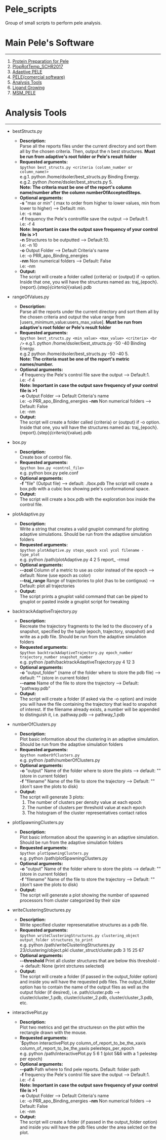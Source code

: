 # Pele_scripts
Group of small scripts to perform pele analysis.

# Main Pele's Software
-------------------------------
1) [Protein Preparation for Pele](https://github.com/Jelisa/mut-prep4pele)
2) [PlopRotTemp_SCHR2017](https://github.com/miniaoshi/PlopRotTemp_S_2017)
3) [Adaptive PELE](https://github.com/AdaptivePELE/AdaptivePELE)
4) [PELE(comercial software)](https://pele.bsc.es/pele.wt)
5) [Analysis Tools](https://github.com/miniaoshi/Pele_scripts)
6) [Ligand Growing](https://github.com/miniaoshi/Ligand_growing)
7) [MSM_PELE](https://github.com/miniaoshi/MSM_PELE)

# Analysis Tools
-------------------
- bestStructs.py
    - **Description:**  <br />
    Parse all the reports files under the current directory and sort them all by the chosen criteria. Then, output the n best structures. **Must be run from adaptive's root folder or Pele's result folder**
    - **Requested arguments:** <br />
    `$python best_structs.py <criteria (column_number or column_name)>` <br />
    e.g.1. python /home/dsoler/best_structs.py Binding Energy. <br />
    e.g.2. python /home/dsoler/best_structs.py 5. <br />
    **Note: The criteria must be one of the report's column name/number after the column numberOfAcceptedSteps.**
    - **Optional arguments:** <br />
    **-s** "max or min" ( max to order from higher to lower values, min from lower to higher) --> Default: min. <br />
    i.e: -s max<br />
    **-f** frequency the Pele's controlfile save the output --> Default:1. <br />
    i.e: -f 4 <br />
    **Note: Important in case the output save frequency of your control file is >1** <br />
    **-n** Structures to be outputted --> Default:10. <br />
    i.e: -n 10<br />
    **-o** Output Folder --> Default Criteria's name <br />
    i.e: -o PRR_apo_Binding_energies <br />
    **-nm** Non numerical folders --> Default: False <br />
    i.e: -nm
    - **Output:** <br />
    The script will create a folder called {criteria} or {output} if -o option. Inside that one, you will have the structures named as: traj_{epoch}.{report}.{step}_{cirteria}_{value}.pdb


- rangeOfValues.py
    - **Description:**  <br />
    Parse all the reports under the current directory and sort them all by the chosen criteria and output the value range from [users_minimum_value:users_max_value]. **Must be run from adaptive's root folder or Pele's result folder**
    - **Requested arguments:** <br />
    `$python best_structs.py <min_value> <max_value> <criteria> <br />`
    e.g.1. python /home/dsoler/best_structs.py -50 -40 Binding Energy. <br />
    e.g.2 python /home/dsoler/best_structs.py -50 -40 5. <br />
    **Note: The criteria must be one of the report's metric names/number.**
    - **Optional arguments:** <br />
    **-f** frequency the Pele's control file save the output --> Default:1. <br />
    i.e: -f 4 <br />
    **Note: Important in case the output save frequency of your control file is >1** <br />
    **-o** Output Folder --> Default Criteria's name <br />
    i.e: -o PRR_apo_Binding_energies
    **-nm** Non numerical folders --> Default: False <br />
    i.e: -nm
    - **Output:** <br />
    The script will create a folder called {criteria} or {output} if -o option. Inside that one, you will have the structures named as: traj_{epoch}.{report}.{step}_{criteria}_{value}.pdb
	
- box.py
    - **Description:**  <br />
    Create box of control file.
    - **Requested arguments:** <br />
    `$python box.py <control_file>` <br />
    e.g. python box.py pele.conf
    - **Optional arguments:** <br />
    **-f** "file" (Output file) --> default: ./box.pdb
	The script will create a box.pdb with a cubic box showing pele's conformational space.
    - **Output:** <br />
    The script will create a box.pdb with the exploration box inside the control file.

- plotAdaptive.py
    - **Description:**  <br />
     Write a string that creates a valid gnuplot command for plotting adaptive
     simulations. Should be run from the adaptive simulation folders
    - **Requested arguments:** <br />
    `$python plotAdaptive.py steps_epoch xcol ycol filename -type_plot` <br />
    e.g. python /path/plotAdaptive.py 4 2 5 report_ -rmsd
    - **Optional arguments:** <br />
    **--zcol** Column of a metric to use as color instead of the epoch --> default: None (use epoch as color) <br />
    **--traj_range** Range of trajectories to plot (has to be contigous) --> Default: plot all trajectories
    - **Output:** <br />
	The script prints a gnuplot valid command that can be piped to gnuplot or pasted inside a gnuplot script for tweaking

- backtrackAdaptiveTrajectory.py
    - **Description:**  <br />
     Recreate the trajectory fragments to the led to the discovery of a snapshot, specified by the tuple (epoch, trajectory, snapshot) and write as a pdb file. Should be run from the adaptive simulation folders
    - **Requested arguments:** <br />
    `$python backtrackAdaptiveTrajectory.py epoch_number trajectory_number snapshot_number` <br />
    e.g. python /path/backtrackAdaptiveTrajectory.py 4 12 3
    - **Optional arguments:** <br />
    **-o** "output_folder" (name of the folder where to store the pdb file) --> default: "" (store in current folder) <br />
    **--name** Name of the file to store the trajectory --> Default: "pathway.pdb"
    - **Output:** <br />
	The script will create a folder (if asked via the -o option) and inside you will have the file containing the trajectory that lead to snapshot of interest. If the filename already exists, a number will be appended to distinguish it, i.e. pathway.pdb --> pathway_1.pdb

- numberOfClusters.py
    - **Description:**  <br />
     Plot basic information about the clustering in an adaptive simulation. Should be run from the adaptive simulation folders
    - **Requested arguments:** <br />
    `$python numberOfClusters.py` <br />
    e.g. python /path/numberOfClusters.py
    - **Optional arguments:** <br />
    **-o** "output" Name of the folder where to store the plots --> default: "" (store in current folder) <br />
    **-f** "filename" Name of the file to store the trajectory --> Default: "" (don't save the plots to disk)
    - **Output:** <br />
	The script will generate 3 plots: 
        1. The number of clusters per density value at each epoch  
        2. The number of clusters per threshold value at each epoch 
        3. The histogram of the cluster representatives contact ratios

- plotSpawningClusters.py
    - **Description:**  <br />
     Plot basic information about the spawning in an adaptive simulation. Should be run from the adaptive simulation folders
    - **Requested arguments:** <br />
    `$python plotSpawningClusters.py` <br />
    e.g. python /path/plotSpawningClusters.py
    - **Optional arguments:** <br />
    **-o** "output" Name of the folder where to store the plots --> default: "" (store in current folder) <br />
    **-f** "filename" Name of the file to store the trajectory --> Default: "" (don't save the plots to disk)
    - **Output:** <br />
	The script will generate a plot showing the number of spawned processors
    from cluster categorized by their size 

- writeClusteringStructures.py
    - **Description:**  <br />
     Write specified cluster represenatative structures as a pdb file.
    - **Requested arguments:** <br />
    `$python writeClusteringStructures.py clustering_object output_folder structures_to_print` <br />
    e.g. python /path/writeClusteringStructures.py 23/clustering/object.pkl cluster_struct/cluster.pdb 3 15 25 67
    - **Optional arguments:** <br />
    **--threshold** Print all cluster structures that are below this threshold --> default: None (print strctures selected) <br />
    - **Output:** <br />
	The script will create a folder (if passed in the output_folder option) and inside you will have the requested pdb files. The output_folder option has to contain the name of the output files as well as the output folder (if desired), i.e. path/cluster.pdb --> cluster/cluster_1.pdb, cluster/cluster_2.pdb, cluster/cluster_3.pdb, etc.

- interactivePlot.py
    - **Description:**  <br />
     Plot two metrics and get the structuresn on the plot wthin the rectangle drawn with the mouse.
    - **Requested arguments:** <br />
    `$python interactivePlot.py column_of_report_to_be_the_xaxis column_of_report_to_be_the_yaxis pelesteps_per_epoch <br />
    e.g. python /path/interactivePlot.py 5 6 1 (plot 5&6 with a 1 pelestep per epoch)
    - **Optional arguments:** <br />
    **--path** Path where to find pele reports. Default: folder path <br />
    **-f** frequency the Pele's control file save the output --> Default:1. <br />
    i.e: -f 4 <br />
    **Note: Important in case the output save frequency of your control file is >1** <br />
    **-o** Output Folder --> Default Criteria's name <br />
    i.e: -o PRR_apo_Binding_energies
    **-nm** Non numerical folders --> Default: False <br />
    i.e: -nm
    - **Output:** <br />
    The script will create a folder (if passed in the output_folder option) and inside you will have the pdb files under the area selcted on the plot.
